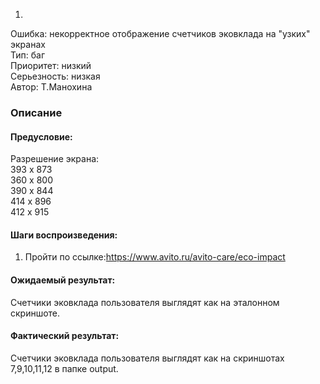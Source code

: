 1.
Ошибка: некорректное отображение счетчиков эковклада на "узких" экранах<br/>
Тип: баг<br/>
Приоритет: низкий<br/>
Серьезность: низкая<br/>
Автор: Т.Манохина<br/>

### Описание
#### Предусловие:

Разрешение экрана:<br/>
393 x 873<br/>
360 x 800<br/>
390 x 844<br/>
414 x 896<br/>
412 x 915<br/>

#### Шаги воспроизведения:
1. Пройти по ссылке:https://www.avito.ru/avito-care/eco-impact
#### Ожидаемый результат:
Счетчики эковклада пользователя выглядят как на эталонном скриншоте.
#### Фактический результат:
Счетчики эковклада пользователя выглядят как на скриншотах 7,9,10,11,12 в папке output.